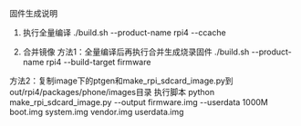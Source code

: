 固件生成说明

1. 执行全量编译
./build.sh --product-name rpi4 --ccache

2. 合并镜像
方法1：全量编译后再执行合并生成烧录固件
./build.sh --product-name rpi4 --build-target firmware

方法2：复制image下的ptgen和make_rpi_sdcard_image.py到out/rpi4/packages/phone/images目录
执行脚本
python make_rpi_sdcard_image.py --output firmware.img --userdata 1000M boot.img system.img vendor.img userdata.img